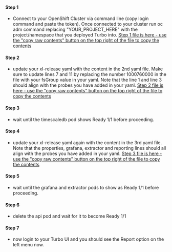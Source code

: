 #### Step 1
- Connect to your OpenShift Cluster via command line (copy login command and paste the token).  Once connected to your cluster run oc adm command replacing "YOUR_PROJECT_HERE" with the project/namespace that you deployed Turbo into.  [Step 1 file is here - use the "copy raw contents" button on the top right of the file to copy the contents](https://github.com/shawsers/random/blob/main/ER/Step1-oc-adm.yaml)

#### Step 2
- update your xl-release yaml with the content in the 2nd yaml file.  Make sure to update lines 7 and 11 by replacing the number 1000760000 in the file with your fsGroup value in your yaml.  Note that the line 1 and line 3 should align with the probes you have added in your yaml.  [Step 2 file is here - use the "copy raw contents" button on the top right of the file to copy the contents](https://github.com/shawsers/random/blob/main/ER/Step2-timescaledb.yaml)

#### Step 3
- wait until the timescaledb pod shows Ready 1/1 before proceeding.

#### Step 4
- update your xl-release yaml again with the content in the 3rd yaml file.  Note that the properties, grafana, extractor and reporting lines should all align with the probes you have added in your yaml.  [Step 3 file is here - use the "copy raw contents" button on the top right of the file to copy the contents](https://github.com/shawsers/random/blob/main/ER/Step3-grafana-extractor.yaml)

#### Step 5
- wait until the grafana and extractor pods to show as Ready 1/1 before proceeding.

#### Step 6
- delete the api pod and wait for it to become Ready 1/1

#### Step 7
- now login to your Turbo UI and you should see the Report option on the left menu now.
